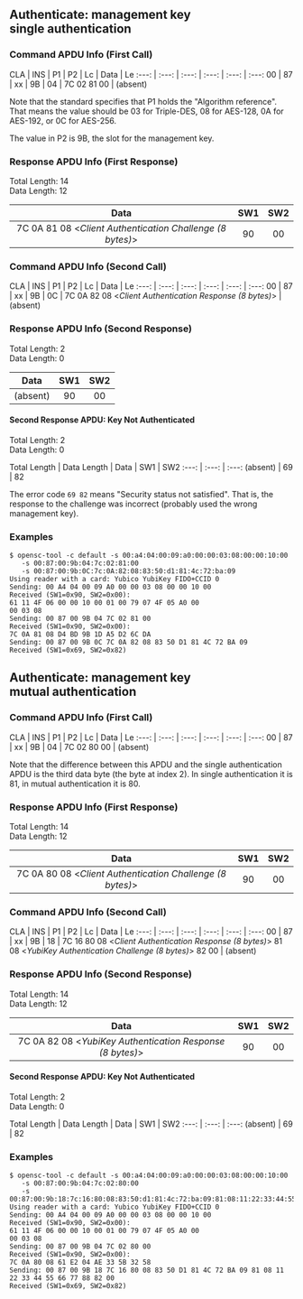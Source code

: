 <!-- Copyright 2021 Yubico AB

Licensed under the Apache License, Version 2.0 (the "License");
you may not use this file except in compliance with the License.
You may obtain a copy of the License at

    http://www.apache.org/licenses/LICENSE-2.0

Unless required by applicable law or agreed to in writing, software
distributed under the License is distributed on an "AS IS" BASIS,
WITHOUT WARRANTIES OR CONDITIONS OF ANY KIND, either express or implied.
See the License for the specific language governing permissions and
limitations under the License. -->


## Authenticate: management key<br/>single authentication

### Command APDU Info (First Call)

CLA | INS | P1 | P2 | Lc | Data | Le
:---: | :---: | :---: | :---: | :---: | :---:
00 | 87 | xx | 9B | 04 | 7C 02 81 00 | (absent)

Note that the standard specifies that P1 holds the "Algorithm reference". That means the
value should be 03 for Triple-DES, 08 for AES-128, 0A for AES-192, or 0C
for AES-256.

The value in P2 is 9B, the slot for the management key.

### Response APDU Info (First Response)

Total Length: 14\
Data Length: 12

Data | SW1 | SW2
:---: | :---: | :---:
7C 0A 81 08 \<*Client Authentication Challenge (8 bytes)*\> | 90 | 00

### Command APDU Info (Second Call)

CLA | INS | P1 | P2 | Lc | Data | Le
:---: | :---: | :---: | :---: | :---: | :---:
00 | 87 | xx | 9B | 0C | 7C 0A 82 08 \<*Client Authentication Response (8 bytes)*\> | (absent)

### Response APDU Info (Second Response)

Total Length: 2\
Data Length: 0

Data | SW1 | SW2
:---: | :---: | :---:
(absent) | 90 | 00

#### Second Response APDU: Key Not Authenticated

Total Length: 2\
Data Length: 0

Total Length | Data Length | Data | SW1 | SW2
:---: | :---: | :---:
(absent) | 69 | 82

The error code `69 82` means "Security status not satisfied". That is, the response to
the challenge was incorrect (probably used the wrong management key).

### Examples

```
$ opensc-tool -c default -s 00:a4:04:00:09:a0:00:00:03:08:00:00:10:00
   -s 00:87:00:9b:04:7c:02:81:00
   -s 00:87:00:9b:0C:7c:0A:82:08:83:50:d1:81:4c:72:ba:09
Using reader with a card: Yubico YubiKey FIDO+CCID 0
Sending: 00 A4 04 00 09 A0 00 00 03 08 00 00 10 00
Received (SW1=0x90, SW2=0x00):
61 11 4F 06 00 00 10 00 01 00 79 07 4F 05 A0 00
00 03 08
Sending: 00 87 00 9B 04 7C 02 81 00
Received (SW1=0x90, SW2=0x00):
7C 0A 81 08 D4 BD 9B 1D A5 D2 6C DA
Sending: 00 87 00 9B 0C 7C 0A 82 08 83 50 D1 81 4C 72 BA 09
Received (SW1=0x69, SW2=0x82)
```

## Authenticate: management key<br/>mutual authentication

### Command APDU Info (First Call)

CLA | INS | P1 | P2 | Lc | Data | Le
:---: | :---: | :---: | :---: | :---: | :---:
00 | 87 | xx | 9B | 04 | 7C 02 80 00 | (absent)

Note that the difference between this APDU and the single authentication APDU is the third
data byte (the byte at index 2). In single authentication it is 81, in mutual
authentication it is 80.

### Response APDU Info (First Response)

Total Length: 14\
Data Length: 12

Data | SW1 | SW2
:---: | :---: | :---:
7C 0A 80 08 \<*Client Authentication Challenge (8 bytes)*\> | 90 | 00

### Command APDU Info (Second Call)

CLA | INS | P1 | P2 | Lc | Data | Le
:---: | :---: | :---: | :---: | :---: | :---:
00 | 87 | xx | 9B | 18 | 7C 16 80 08 \<*Client Authentication Response (8 bytes)*\> 81 08 \<*YubiKey Authentication Challenge (8 bytes)*\> 82 00 | (absent)

### Response APDU Info (Second Response)

Total Length: 14\
Data Length: 12

Data | SW1 | SW2
:---: | :---: | :---:
7C 0A 82 08 \<*YubiKey Authentication Response (8 bytes)*\> | 90 | 00

#### Second Response APDU: Key Not Authenticated

Total Length: 2\
Data Length: 0

Total Length | Data Length | Data | SW1 | SW2
:---: | :---: | :---:
(absent) | 69 | 82

### Examples

```
$ opensc-tool -c default -s 00:a4:04:00:09:a0:00:00:03:08:00:00:10:00
   -s 00:87:00:9b:04:7c:02:80:00
   -s 00:87:00:9b:18:7c:16:80:08:83:50:d1:81:4c:72:ba:09:81:08:11:22:33:44:55:66:77:88:82:00
Using reader with a card: Yubico YubiKey FIDO+CCID 0
Sending: 00 A4 04 00 09 A0 00 00 03 08 00 00 10 00
Received (SW1=0x90, SW2=0x00):
61 11 4F 06 00 00 10 00 01 00 79 07 4F 05 A0 00
00 03 08
Sending: 00 87 00 9B 04 7C 02 80 00
Received (SW1=0x90, SW2=0x00):
7C 0A 80 08 61 E2 04 AE 33 5B 32 58
Sending: 00 87 00 9B 18 7C 16 80 08 83 50 D1 81 4C 72 BA 09 81 08 11 22 33 44 55 66 77 88 82 00
Received (SW1=0x69, SW2=0x82)
```
